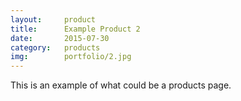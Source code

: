 ```yaml
---
layout: 	product
title:  	Example Product 2
date:   	2015-07-30
category: 	products
img: 		portfolio/2.jpg
---
```

This is an example of what could be a products page.